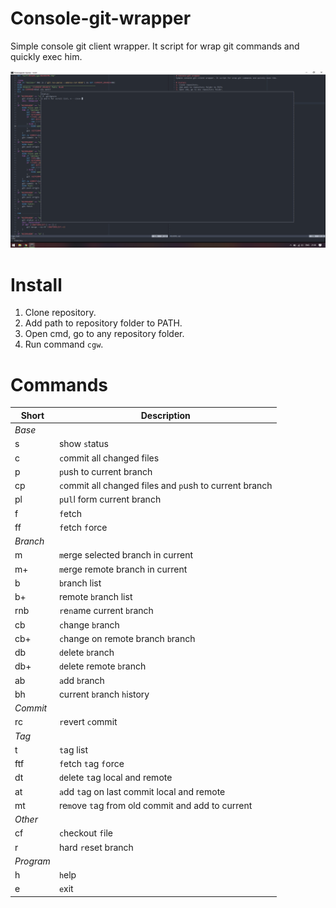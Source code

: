 # Console-git-wrapper
Simple console git client wrapper. It script for wrap git commands and quickly exec him.

![Screenshot](https://github.com/ta-tikoma/console-git-wrapper/raw/master/screenshot.png)

# Install
1. Clone repository.
2. Add path to repository folder to PATH.
3. Open cmd, go to any repository folder.
4. Run command `cgw`.

# Commands
  
| Short | Description |
| --- | --- |
| *Base* ||
| s   | show `s`tatus  |
| c   | `c`ommit all changed files  |
| p   | `p`ush to current branch  |
| cp  | `c`ommit all changed files and `p`ush to current branch  |
| pl  | `p`u`l`l form current branch  |
| f   | `f`etch  |
| ff  | `f`etch `f`orce  |
| *Branch* ||
| m   | `m`erge selected branch in current  |
| m+  | `m`erge remote branch in current  |
| b   | `b`ranch list |
| b+  |  remote `b`ranch list |
| rnb | `r`e`n`ame current `b`ranch|
| cb  | `c`hange `b`ranch   |
| cb+ | `c`hange on remote branch `b`ranch   |
| db  | `d`elete `b`ranch  |
| db+ | `d`elete remote `b`ranch  |
| ab  | `a`dd `b`ranch  |
| bh  | current `b`ranch `h`istory|
| *Commit* ||
| rc  | `r`evert `c`ommit  |
| *Tag* ||
| t   | `t`ag list  |
| ftf | `f`etch `t`ag `f`orce |
| dt  | `d`elete `t`ag  local and remote|
| at  | `a`dd `t`ag on last commit local and remote|
| mt  | re`m`ove `t`ag from old commit and add to current |
| *Other* ||
| cf  | `c`heckout `f`ile  |
| r   | hard `r`eset branch  |
| *Program* ||
| h   | `h`elp  |
| e   | `e`xit  |

